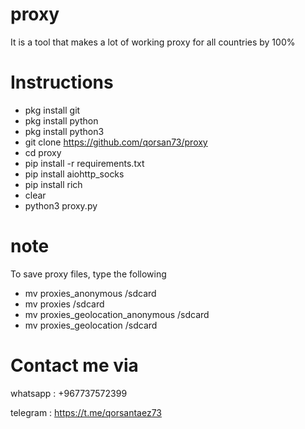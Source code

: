 # proxy
It is a tool that makes a lot of working proxy for all countries by 100%
# Instructions

* pkg install git
* pkg install python
* pkg install python3
* git clone https://github.com/qorsan73/proxy
* cd proxy
* pip install -r requirements.txt
* pip install aiohttp_socks
* pip install rich
* clear
* python3 proxy.py

# note
To save proxy files, type the following

* mv proxies_anonymous /sdcard
* mv proxies /sdcard
* mv proxies_geolocation_anonymous /sdcard
* mv proxies_geolocation /sdcard

# Contact me via

whatsapp : +967737572399

telegram : https://t.me/qorsantaez73
